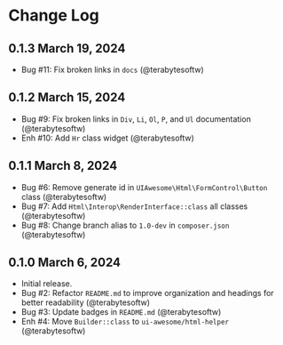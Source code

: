 # Change Log

## 0.1.3 March 19, 2024

- Bug #11: Fix broken links in `docs` (@terabytesoftw)

## 0.1.2 March 15, 2024

- Bug #9: Fix broken links in `Div`, `Li`, `Ol`, `P`, and `Ul` documentation (@terabytesoftw)
- Enh #10: Add `Hr` class widget (@terabytesoftw)

## 0.1.1 March 8, 2024

- Bug #6: Remove generate id in `UIAwesome\Html\FormControl\Button` class (@terabytesoftw)
- Bug #7: Add `Html\Interop\RenderInterface::class` all classes (@terabytesoftw)
- Bug #8: Change branch alias to `1.0-dev` in `composer.json` (@terabytesoftw)

## 0.1.0 March 6, 2024

- Initial release.
- Bug #2: Refactor `README.md` to improve organization and headings for better readability (@terabytesoftw)
- Bug #3: Update badges in `README.md` (@terabytesoftw)
- Enh #4: Move `Builder::class` to `ui-awesome/html-helper` (@terabytesoftw)
